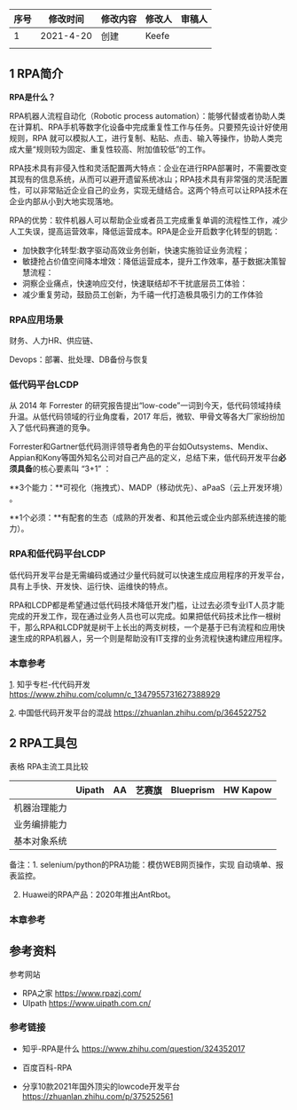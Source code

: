 | 序号 | 修改时间  | 修改内容 | 修改人 | 审稿人 |
| ---- | --------- | -------- | ------ | ------ |
| 1    | 2021-4-20 | 创建     | Keefe |        |
|      |           |          |        |        |







## 1 RPA简介

**RPA是什么？**

RPA机器人流程自动化（Robotic process automation）：能够代替或者协助人类在计算机、RPA手机等数字化设备中完成重复性工作与任务。只要预先设计好使用规则，RPA 就可以模拟人工，进行复制、粘贴、点击、输入等操作，协助人类完成大量“规则较为固定、重复性较高、附加值较低”的工作。

RPA技术具有非侵入性和灵活配置两大特点：企业在进行RPA部署时，不需要改变其现有的信息系统，从而可以避开遗留系统冰山；RPA技术具有非常强的灵活配置性，可以非常贴近企业自己的业务，实现无缝结合。这两个特点可以让RPA技术在企业内部从小到大地实现落地。

RPA的优势：软件机器人可以帮助企业或者员工完成重复单调的流程性工作，减少人工失误，提高运营效率，降低运营成本。RPA是企业开启数字化转型的钥匙：

* 加快数字化转型:数字驱动高效业务创新，快速实施验证业务流程；
* 敏捷抢占价值空间降本增效：降低运营成本，提升工作效率，基于数据决策智慧流程：
* 洞察企业痛点，快速响应交付，快速联结却不干扰底层员工体验：
* 减少重复劳动，鼓励员工创新，为千禧一代打造极具吸引力的工作体验



### RPA应用场景

财务、人力HR、供应链、

Devops：部署、批处理、DB备份与恢复



### 低代码平台LCDP

从 2014 年 Forrester 的研究报告提出“low-code”一词到今天，低代码领域持续升温。从低代码领域的行业角度看，2017 年后，微软、甲骨文等各大厂家纷纷加入了低代码赛道的竞争。

Forrester和Gartner低代码测评领导者角色的平台如Outsystems、Mendix、Appian和Kony等国外知名公司对自己产品的定义，总结下来，低代码开发平台**必须具备**的核心要素叫 “3+1” ：

**3个能力：**可视化（拖拽式）、MADP（移动优先）、aPaaS（云上开发环境） 。

**1个必须：**有配套的生态（成熟的开发者、和其他云或企业内部系统连接的能力）。



### RPA和低代码平台LCDP

低代码开发平台是无需编码或通过少量代码就可以快速生成应用程序的开发平台，具有上手快、开发快、运行快、运维快的特点。

RPA和LCDP都是希望通过低代码技术降低开发门槛，让过去必须专业IT人员才能完成的开发工作，现在通过业务人员也可以完成。如果把低代码技术比作一根树干，那么RPA和LCDP就是树干上长出的两支树枝，一个是基于已有流程和应用快速生成的RPA机器人，另一个则是帮助没有IT支撑的业务流程快速构建应用程序。



### 本章参考

[1]. 知乎专栏-代代码开发 https://www.zhihu.com/column/c_1347955731627388929

[2]. 中国低代码开发平台的混战 https://zhuanlan.zhihu.com/p/364522752



## 2 RPA工具包



表格 RPA主流工具比较

|              | Uipath | AA   | 艺赛旗 | Blueprism | HW Kapow |
| ------------ | ------ | ---- | ------ | --------- | -------- |
| 机器治理能力 |        |      |        |           |          |
| 业务编排能力 |        |      |        |           |          |
| 基本对象系统 |        |      |        |           |          |

备注：1. selenium/python的PRA功能：模仿WEB网页操作，实现 自动填单、报表监控。

2. Huawei的RPA产品：2020年推出AntRbot。





### 本章参考

[1]: https://console.huaweicloud.com/naie/products/rpa	"华为RPA产品"
[2]: https://ilearningx.huawei.com/portal/courses?q=AntRobot	"华为RPA学院"



## 参考资料

参考网站

* RPA之家  https://www.rpazj.com/
* UIpath https://www.uipath.com.cn/ 



### 参考链接

* 知乎-RPA是什么  https://www.zhihu.com/question/324352017

* 百度百科-RPA 
* 分享10款2021年国外顶尖的lowcode开发平台 https://zhuanlan.zhihu.com/p/375252561



